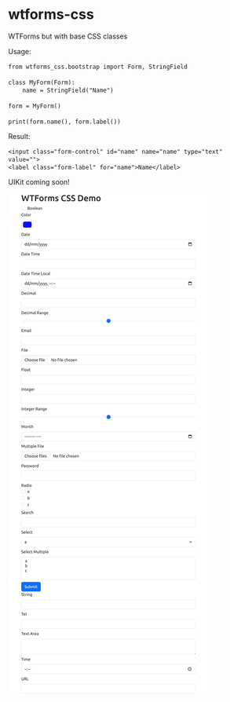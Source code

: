# wtforms-css
WTForms but with base CSS classes

Usage:

```
from wtforms_css.bootstrap import Form, StringField

class MyForm(Form):
    name = StringField("Name")

form = MyForm()

print(form.name(), form.label())
```

Result:

```
<input class="form-control" id="name" name="name" type="text" value="">
<label class="form-label" for="name">Name</label>
```

UIKit coming soon!

![screenshot](screenshot.png?raw=true)